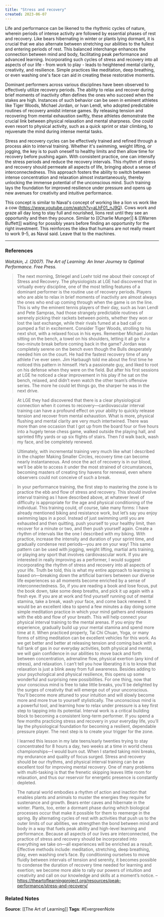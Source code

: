 ```yaml
---
title: "Stress and recovery"
created: 2023-06-07
---
```


Life and performance can be likened to the rhythmic cycles of nature, wherein periods of intense activity are followed by essential phases of rest and recovery. Like bears hibernating in winter or plants lying dormant, it is crucial that we also alternate between stretching our abilities to the fullest and entering periods of rest. This balanced interchange enhances the connection between mind and body, facilitating peak performance and advanced learning. Incorporating such cycles of stress and recovery into all aspects of our life - from work to play - leads to heightened mental clarity, creativity, and resilience. Simple practices like meditation, deep breathing, or even washing one's face can aid in creating these restorative moments.

Dominant performers across various disciplines have been observed to effectively utilize recovery periods. The ability to relax and recover during brief moments of inactivity often defines the ones who succeed when the stakes are high. Instances of such behavior can be seen in eminent athletes like Tiger Woods, Michael Jordan, or Ivan Lendl, who adopted predictable routines of recovery amidst intense games. By releasing tension and recovering from mental exhaustion swiftly, these athletes demonstrate the crucial link between physical relaxation and mental sharpness. One could even resort to physical activity, such as a quick sprint or stair climbing, to rejuvenate the mind during intense mental tasks.

Stress and recovery cycles can be effectively trained and refined through a process akin to interval training. Whether it's swimming, weight lifting, or jogging, the key is to push oneself to healthy limits and then allow time for recovery before pushing again. With consistent practice, one can intensify the stress periods and reduce the recovery intervals. This rhythm of stress and recovery should permeate all aspects of life, bringing about a sense of interconnectedness. This approach fosters the ability to switch between intense concentration and relaxation almost instantaneously, thereby unlocking the immense potential of the unconscious mind. Such training lays the foundation for improved resilience under pressure and opens up new avenues for creativity and intuitive performance.

This concept is similar to Naval's concept of working like a lion vs work like a cow (https://www.youtube.com/watch?v=aLhF01_nJ9Q). Cows work and graze all day long to stay full and nourished, lions rest until they see an opportunity and then they pounce. Similar to [[Charlie Munger]] & [[Warren Buffett]] waiting for possibly years before finding an opportunity for the right investment. This reinforces the idea that humans are not really meant to work 9-5, as Naval said. Leave that to the machines. 

---
### References

*Waitzkin, J. (2007). The Art of Learning: An Inner Journey to Optimal Performance. Free Press.*

> The next morning, Striegel and Loehr told me about their concept of Stress and Recovery. The physiologists at LGE had discovered that in virtually every discipline, one of the most telling features of a dominant performer is the routine use of recovery periods. Players who are able to relax in brief moments of inactivity are almost always the ones who end up coming through when the game is on the line. This is why the eminent tennis players of their day, such as Ivan Lendl and Pete Sampras, had those strangely predictable routines of serenely picking their rackets between points, whether they won or lost the last exchange, while their rivals fumed at a bad call or pumped a fist in excitement. Consider Tiger Woods, strolling to his next shot, with a relaxed focus in his eyes. Remember Michael Jordan sitting on the bench, a towel on his shoulders, letting it all go for a two-minute break before coming back in the game? Jordan was completely serene on the bench even though the Bulls desperately needed him on the court. He had the fastest recovery time of any athlete I’ve ever seen. Jim Harbaugh told me about the first time he noticed this pattern in himself. He’s a passionate guy, and liked to root on his defense when they were on the field. But after his first sessions at LGE he noticed a clear improvement in his play if he sat on the bench, relaxed, and didn’t even watch the other team’s offensive series. The more he could let things go, the sharper he was in the next drive.

> At LGE they had discovered that there is a clear physiological connection when it comes to recovery—cardiovascular interval training can have a profound effect on your ability to quickly release tension and recover from mental exhaustion. What is more, physical flushing and mental clarity are very much intertwined. There was more than one occasion that I got up from the board four or five hours into a hugely tense chess game, walked outside the playing hall, and sprinted fifty yards or up six flights of stairs. Then I'd walk back, wash my face, and be completely renewed.

> Ultimately, with incremental training very much like what I described in the chapter Making Smaller Circles, recovery time can become nearly instantaneous. And once the act of recovery is in our blood, we’ll be able to access it under the most strained of circumstances, becoming masters of creating tiny havens for renewal, even where observers could not conceive of such a break.

> In your performance training, the first step to mastering the zone is to practice the ebb and flow of stress and recovery. This should involve interval training as I have described above, at whatever level of difficulty is appropriate for the age and physical conditioning of the individual. This training could, of course, take many forms: I have already mentioned biking and resistance work, but let’s say you enjoy swimming laps in a pool. Instead of just swimming until you are exhausted and then quitting, push yourself to your healthy limit, then recover for a minute or two, and then push yourself again. Create a rhythm of intervals like the one I described with my biking. With practice, increase the intensity and duration of your sprint time, and gradually condense rest periods—you are on your way! This same pattern can be used with jogging, weight lifting, martial arts training, or playing any sport that involves cardiovascular work. If you are interested in really improving as a performer, I would suggest incorporating the rhythm of stress and recovery into all aspects of your life. Truth be told, this is what my entire approach to learning is based on—breaking down the artificial barriers between our diverse life experiences so all moments become enriched by a sense of interconnectedness. So, if you are reading a book and lose focus, put the book down, take some deep breaths, and pick it up again with a fresh eye. If you are at work and find yourself running out of mental stamina, take a break, wash your face, and come back renewed. It would be an excellent idea to spend a few minutes a day doing some simple meditation practice in which your mind gathers and releases with the ebb and flow of your breath. This will help connect your physical interval training to the mental arenas. If you enjoy the experience, gradually build up your mental stamina and spend more time at it. When practiced properly, Tai Chi Chuan, Yoga, or many forms of sitting meditation can be excellent vehicles for this work. As we get better and better at releasing tension and coming back with a full tank of gas in our everyday activities, both physical and mental, we will gain confidence in our abilities to move back and forth between concentration, adrenaline flow, physical exertion (any kind of stress), and relaxation. I can’t tell you how liberating it is to know that relaxation is just a blink away from full awareness. Besides adding to your psychological and physical resilience, this opens up some wonderful and surprising new possibilities. For one thing, now that your conscious mind is free to take little breaks, you’ll be delighted by the surges of creativity that will emerge out of your unconscious. You’ll become more attuned to your intuition and will slowly become more and more true to yourself stylistically. The unconscious mind is a powerful tool, and learning how to relax under pressure is a key first step to tapping into its potential. Interval work is a critical building block to becoming a consistent long-term performer. If you spend a few months practicing stress and recovery in your everyday life, you’ll lay the physiological foundation for becoming a resilient, dependable pressure player. The next step is to create your trigger for the zone.

> I learned this lesson in my late teens/early twenties trying to stay concentrated for 8 hours a day, two weeks at a time in world chess championships—I would burn out. When I started taking mini breaks, my endurance and quality of focus surged. Stress and recovery should be our rhythms, and physical interval training can be an excellent tool for improving mental recovery. One of many problems with multi-tasking is that the frenetic skipping leaves little room for relaxation, and thus our reservoir for energetic presence is constantly depleted.

> The natural world embodies a rhythm of action and inaction that enables plants and animals to muster the energies they require for sustenance and growth. Bears enter caves and hibernate in the winter. Plants, too, enter a dormant phase during which biological processes occur that make it possible for them to reemerge in the spring. By alternating cycles of rest with activities that push us to the outer limits of our abilities, we strengthen the bond between mind and body in a way that fuels peak ability and high-level learning and performance. Because all aspects of our lives are interconnected, the practice of stress and recovery should be incorporated into everything we take on—all experiences will be enriched as a result. Effective methods include: meditation, stretching, deep breathing, play, even washing one’s face. By conditioning ourselves to move fluidly between intervals of tension and serenity, it becomes possible to condense the duration of recovery time needed for learning and exertion; we become more able to rally our powers of intuition and creativity and call on our knowledge and skills at a moment’s notice. – https://theartoflearningproject.org/resources/peak-performance/stress-and-recovery/

### Related Notes
**Source**: [[The Art of Learning]]
**Tags**: #EvergreenNote
